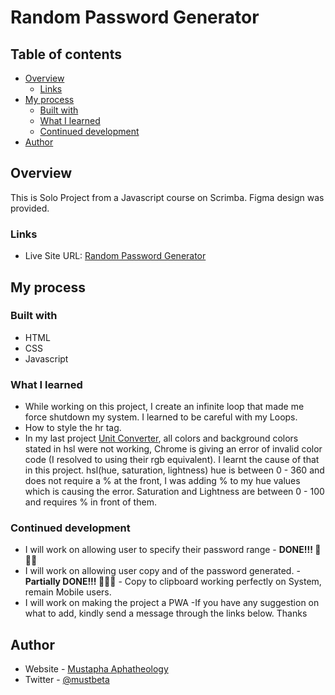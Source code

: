 # Random Password Generator

## Table of contents

- [Overview](#overview)
  - [Links](#links)
- [My process](#my-process)
  - [Built with](#built-with)
  - [What I learned](#what-i-learned)
  - [Continued development](#continued-development)
- [Author](#author)


## Overview
This is Solo Project from a Javascript course on Scrimba. Figma design was provided.



### Links

- Live Site URL: [Random Password Generator](https://aphatheology.github.io/Random_Password_Generator/)

## My process

### Built with

- HTML
- CSS 
- Javascript

### What I learned

- While working on this project, I create an infinite loop that made me force shutdown my system. I learned to be careful with my Loops.
- How to style the hr tag.
- In my last project [Unit Converter](https://aphatheology.github.io/UnitConverter/), all colors and background colors stated in hsl were not working, Chrome is giving an error of invalid color code (I resolved to using their rgb equivalent). I learnt the cause of that in this project. 
  hsl(hue, saturation, lightness)
  hue is between 0 - 360 and does not require a % at the front, I was adding % to my hue values which is causing the error.
  Saturation and Lightness are between 0 - 100 and requires % in front of them.



### Continued development

- I will work on allowing user to specify their password range - **DONE!!! 💜💜💜**
- I will work on allowing user copy and of the password generated. - **Partially DONE!!! 💜💜💜** - Copy to clipboard working perfectly on System, remain Mobile users.
- I will work on making the project a PWA
-If you have any suggestion on what to add, kindly send a message through the links below. Thanks

## Author

- Website - [Mustapha Aphatheology](https://www.github.com/aphatheology)
- Twitter - [@mustbeta](https://www.twitter.com/mustbeta)

